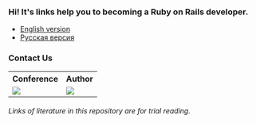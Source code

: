 ### Hi! It's links help you to becoming a Ruby on Rails developer.

* <a href="https://github.com/Evshved/Ruby-Rails-theory/blob/master/EngVersion.md"> English version </a>
* <a href="https://github.com/Evshved/Ruby-Rails-theory/blob/master/RusVersion.md"> Русская версия </a>

### Contact Us 
<table>
  <tr>
    <th>Conference</th>
    <th>Author</th>
  </tr>
  <tr>
    <td><a href="https://telegram.me/rubylang"><img src="http://i-cdn.phonearena.com/images/article/52251-thumb/Telegram-secure-instant-messaging-app-review-encrypted-speed.jpg"></a></td>
    <td><a href="https://telegram.me/Eugene_Shved"><img src="https://pp.vk.me/c630931/v630931506/2ab56/L-7WQ-DfJrU.jpg"></a></td>
  </tr>
</table>

###### *Links of literature in this repository are for trial reading.*

